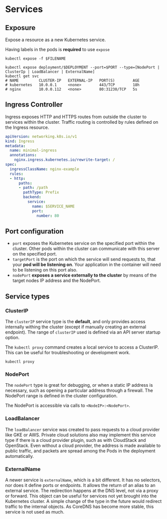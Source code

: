 # Services

## Exposure

Expose a resource as a new Kubernetes service.

Having labels in the pods is **required** to use `expose`

```shell
kubectl expose -f $FILENAME
```

```shell
kubectl expose deployment/$DEPLOYMENT --port=$PORT --type=[NodePort | ClusterIp | LoadBalancer | ExternalName]
kubectl get svc
# NAME         CLUSTER-IP   EXTERNAL-IP   PORT(S)        AGE 
# kubernetes   10.0.0.1     <none>        443/TCP        18h
# nginx        10.0.0.112   <none>        80:31230/TCP   5s
```

## Ingress Controller

Ingress exposes HTTP and HTTPS routes from outside the cluster to services within the cluster. Traffic routing is controlled by rules defined on the Ingress resource.

```yaml
apiVersion: networking.k8s.io/v1
kind: Ingress
metadata:
  name: minimal-ingress
  annotations:
    nginx.ingress.kubernetes.io/rewrite-target: /
spec:
  ingressClassName: nginx-example
  rules:
  - http:
      paths:
      - path: /path
        pathType: Prefix
        backend:
          service:
            name: $SERVICE_NAME
            port:
              number: 80
```

## Port configuration

* `port` exposes the Kubernetes service on the specified port within the cluster. Other pods within the cluster can communicate with this server on the specified port.
* `targetPort` is the port on which the service will send requests to, that your **pod will be listening on**. Your application in the container will need to be listening on this port also.
* `nodePort` **exposes a service externally to the cluster** by means of the target nodes IP address and the NodePort.

## Service types
### ClusterIP

The `clusterIP` service type is the **default**, and only provides access internally  withing the cluster (except if manually creating an external endpoint). The range of `clusterIP` used is defined via an API server startup option.

The `kubectl proxy` command creates a local service to access a ClusterIP. This can be useful for troubleshooting or development work.

```shell
kubectl proxy
```

### NodePort

The `nodePort` type is great for debugging, or when a static IP address is necessary, such as opening a particular address through a firewall. The NodePort range is defined in the cluster configuration.

The NodePort is accessible via calls to `<NodeIP>:<NodePort>`.

### LoadBalancer

The `loadBalancer` service was created to pass requests to a cloud provider like GKE or AWS. Private cloud solutions also may implement this service type if there is a cloud provider plugin, such as with CloudStack and OpenStack. Even without a cloud provider, the address is made available to public traffic, and packets are spread among the Pods in the deployment automatically.

### ExternalName

A newer service is `externalName`, which is a bit different. It has no selectors, nor does it define ports or endpoints. It allows the return of an alias to an external service. The redirection happens at the DNS level, not via a proxy or forward. This object can be useful for services not yet brought into the Kubernetes cluster. A simple change of the type in the future would redirect traffic to the internal objects. As CoreDNS has become more stable, this service is not used as much.
